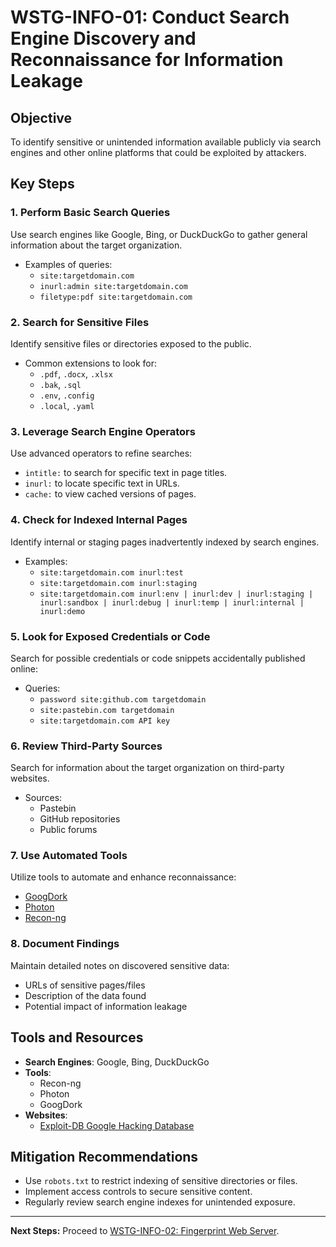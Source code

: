 # WSTG-INFO-01: Conduct Search Engine Discovery and Reconnaissance for Information Leakage

## Objective
To identify sensitive or unintended information available publicly via search engines and other online platforms that could be exploited by attackers.

## Key Steps

### 1. Perform Basic Search Queries
Use search engines like Google, Bing, or DuckDuckGo to gather general information about the target organization.
- Examples of queries:
  - `site:targetdomain.com`
  - `inurl:admin site:targetdomain.com`
  - `filetype:pdf site:targetdomain.com`

### 2. Search for Sensitive Files
Identify sensitive files or directories exposed to the public.
- Common extensions to look for:
  - `.pdf`, `.docx`, `.xlsx`
  - `.bak`, `.sql`
  - `.env`, `.config`
  - `.local`, `.yaml`

### 3. Leverage Search Engine Operators
Use advanced operators to refine searches:
- `intitle:` to search for specific text in page titles.
- `inurl:` to locate specific text in URLs.
- `cache:` to view cached versions of pages.

### 4. Check for Indexed Internal Pages
Identify internal or staging pages inadvertently indexed by search engines.
- Examples:
  - `site:targetdomain.com inurl:test`
  - `site:targetdomain.com inurl:staging`
  - `site:targetdomain.com inurl:env | inurl:dev | inurl:staging | inurl:sandbox | inurl:debug | inurl:temp | inurl:internal | inurl:demo`

### 5. Look for Exposed Credentials or Code
Search for possible credentials or code snippets accidentally published online:
- Queries:
  - `password site:github.com targetdomain`
  - `site:pastebin.com targetdomain`
  - `site:targetdomain.com API key`

### 6. Review Third-Party Sources
Search for information about the target organization on third-party websites.
- Sources:
  - Pastebin
  - GitHub repositories
  - Public forums

### 7. Use Automated Tools
Utilize tools to automate and enhance reconnaissance:
- [GoogDork](https://github.com/ZephrFish/GoogDork)
- [Photon](https://github.com/s0md3v/Photon)
- [Recon-ng](https://github.com/lanmaster53/recon-ng)

### 8. Document Findings
Maintain detailed notes on discovered sensitive data:
- URLs of sensitive pages/files
- Description of the data found
- Potential impact of information leakage

## Tools and Resources
- **Search Engines**: Google, Bing, DuckDuckGo
- **Tools**:
  - Recon-ng
  - Photon
  - GoogDork
- **Websites**:
  - [Exploit-DB Google Hacking Database](https://www.exploit-db.com/google-hacking-database)

## Mitigation Recommendations
- Use `robots.txt` to restrict indexing of sensitive directories or files.
- Implement access controls to secure sensitive content.
- Regularly review search engine indexes for unintended exposure.

---

**Next Steps:**
Proceed to [WSTG-INFO-02: Fingerprint Web Server](./WSTG_INFO_02.md).
